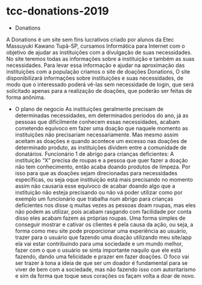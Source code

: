 # tcc-donations-2019
- Donations

A Donations é um site sem fins lucrativos criado por alunos da Etec Massuyuki Kawano Tupã-SP, cursamos Informática para Internet com o objetivo de ajudar as instituições com a divulgação de suas necessidades. No site teremos todas as informações sobre a instituição e também as suas necessidades.  Para levar essa informação e ajudar na aproximação das instituições com a população criamos o site de doações Donations, O site disponibilizará informações sobre instituições e suas necessidades, de modo que o interessado poderá vê-las sem necessidade de login, que será solicitado apenas para a realização de doações, que poderão ser feitas de forma anônima.

- O plano de negocio 
As instituições geralmente precisam de determinadas necessidades, em determinados períodos do ano, já as pessoas que dificilmente conhecem essas necessidades, acabam cometendo equívoco em fazer uma doação que naquele momento as instituições não precisariam necessariamente. Mas mesmo assim aceitam as doações e quando acontece um excesso nas doações de determinado produto, as instituições dividem entre a comunidade de donatários. 
Funcionário 1 de abrigo para crianças deficientes: A instituição “X” precisa de roupas e a pessoa que quer fazer a doação não tem conhecimento, então acaba doando produtos de limpeza. 
Por isso para que as doações sejam direcionadas para necessidades específicas, ou seja oque instituição está mais precisando no momento assim não causaria esse equívoco de acabar doando algo que a instituição não esteja precisando ou não vá poder utilizar como por exemplo um funcionário que trabalha num abrigo para crianças deficientes nos disse q muitas vezes as pessoas doam roupas, mas eles não podem as utilizar, pois acabam rasgando com facilidade por conta disso eles acabam fazem as próprias roupas.
Uma forma simples de conseguir mostrar e cativar os clientes é pela causa da ação, ou seja, a forma como meu site pode proporcionar uma experiência ao usuário, trazer para o usuário que fazendo uma doação utilizando meu site/app ela vai estar contribuindo para uma sociedade e um mundo melhor, fazer com o que o usuário se sinta importante naquilo que ele está fazendo, dando uma felicidade e prazer em fazer doações. 
O foco vai ser trazer à tona a ideia de que ser um doador é fundamental para se viver de bem com a sociedade, mas não fazendo isso com autoritarismo e sim da forma que toque seus corações os façam volta a doar de novo.
